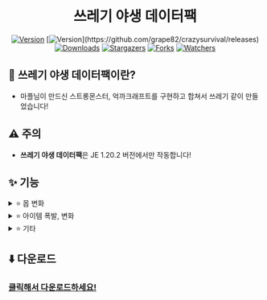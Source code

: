 <div align="center">

# 쓰레기 야생 데이터팩
[![Version](https://img.shields.io/badge/Version-1.0-6047ff?&logo=Webpack&logoColor=ffffff&style=for-the-badge&style=flat-square)](https://github.com/grape82/crazysurvival/releases)
[![Version](https://img.shields.io/badge/MC-1.20.2-6047ff?&logo=Webpack&logoColor=ffffff&style=for-the-badge&style=flat-square&color="yellow")](https://github.com/grape82/crazysurvival/releases)
[![Downloads](https://img.shields.io/github/downloads/grape82/crazysurvival/total?label=Downloads&style=for-the-badge&style=flat-square)](https://github.com/grape82/crazysurvival/releases)
[![Stargazers](https://img.shields.io/github/stars/grape82/crazysurvival?label=stars&style=for-the-badge&style=flat-square)](https://github.com/grape82/crazysurvival/stargazers)
[![Forks](https://img.shields.io/github/forks/grape82/crazysurvival?label=forks&style=for-the-badge&style=flat-square)](https://github.com/grape82/crazysurvival/releases/forks)
[![Watchers](https://img.shields.io/github/watchers/grape82/crazysurvival?label=watchers&style=for-the-badge&style=flat-square)](https://github.com/grape82/crazysurvival/watchers)


</div>

## 💬 쓰레기 야생 데이터팩이란?
- 마플님이 만드신 스트롱몬스터, 억까크래프트를 구현하고 합쳐서 쓰레기 같이 만들었습니다!

## ⚠️ 주의
- **쓰레기 야생 데이터팩**은 JE 1.20.2 버전에서만 작동합니다!

## ✨ 기능
<details><summary>⭐ 몹 변화</summary>
  
- 플레이어를 제외한 모든 몹은 신속 3
- 스켈레톤은 화염 활을 가지고 있음
- 거미가 거미줄을 쏨 (0.1%)
- 모든 크리퍼는 항상 충전된 크리퍼, 바로 터짐
- 몹들이 멀리서도 플레이어 인식
- 10초마다 몹들 강제 공격 (데미지 0)
- 모든 드라운드가 삼지창 가지고 있음
- 플레이어를 제외한 모든 몹은 체력이 1줄 늘음
  
</details>

<details><summary>⭐ 아이템 폭발, 변화</summary>
  
- 아이템 폭발 (3%)
- 경험치 폭발 (2%)
- 철 원석이 석영으로 (50%)
- 금 원석이 금 발판으로 (50%)
- 구리 원석이 위더 5마리로 (0.01%)
- 다이아몬드가 청금석으로 (20%)
- 흑요석이 검은색 양털로 (10%)
- 조약돌이 안산암 (10%)
  
</details>

<details><summary>⭐ 기타</summary>
  
- 점프 실패 (25%)
- 물에 있으면 데미지 1
- 항상 밤
  
</details>

## ⬇️ 다운로드
### [클릭해서 다운로드하세요!]()
